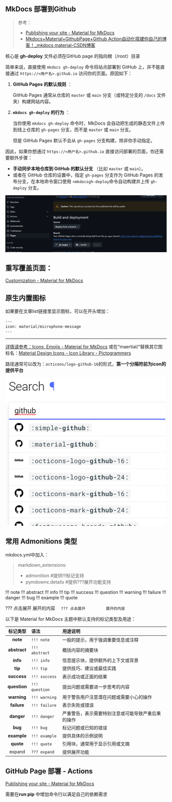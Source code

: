 ## MkDocs 部署到Github

> 参考：
>
> * [Publishing your site - Material for MkDocs](https://squidfunk.github.io/mkdocs-material/publishing-your-site/#with-github-actions-insiders)
> * [Mkdocs+Material+GithubPage+Github Action自动化搭建你自己的博客！_mkdocs material-CSDN博客](https://blog.csdn.net/leoalasiga/article/details/132711171)

核心是 **gh-deploy** 文件必须在GitHub page 的指向根（/root）目录

简单来说，直接使用 `mkdocs gh-deploy` 命令将站点部署到 GitHub 上，并不能直接通过 `https://<用户名>.github.io` 访问你的页面。原因如下：

1. **GitHub Pages 的默认规则** ：

   GitHub Pages 通常从仓库的 `master` 或 `main` 分支（或特定分支的 `/docs` 文件夹）构建网站内容。
2. **`mkdocs gh-deploy` 的行为** ：

   当你使用 `mkdocs gh-deploy` 命令时，MkDocs 会自动把生成的静态文件上传到线上仓库的 `gh-pages` 分支，而不是 `master` 或 `main` 分支。

   但是 GitHub Pages 默认不会从 `gh-pages` 分支构建，除非你手动指定。

因此，如果你想通过 `https://<用户名>.github.io` 直接访问部署的页面，你还需要额外步骤：

* **手动同步本地仓库到 GitHub 的默认分支** （比如 `master` 或 `main`）。
* 或者在 GitHub 仓库的设置中，指定 `gh-pages` 分支作为 GitHub Pages 的发布分支，在本地命令窗口使用 `<mkdocsgh-deploy`命令自动构建并上传 `gh-deploy` 分支。

![1733589240626](image/MkDocsNote/1733589240626.png)

## 重写覆盖页面：

[Customization - Material for MkDocs](https://squidfunk.github.io/mkdocs-material/customization/#overriding-blocks)

## 原生内置图标

如果要在文章list链接里显示图标，可以在开头增加：

```
---
icon: material/microphone-message
---
```

---

[详情请参考：Icons, Emojis - Material for MkDocs](https://squidfunk.github.io/mkdocs-material/reference/icons-emojis/?h=icon#search) 或在“maertial/“替换其它图标名：[Material Design Icons - Icon Library - Pictogrammers](https://pictogrammers.com/library/mdi/)

路径通常可以改为：`octicons/logo-github-16`的形式，**第一个分隔符前为icon的提供平台**

![1733756762076](image/MkDocsNote/1733756762076.png)

## **常用 Admonitions 类型**

mkdocs.yml中加入：

> markdown_extensions:
>
> - admonition #提供!!!标记支持
> - pymdownx.details #提供???展开功能支持

!!! note
!!! abstract
!!! info
!!! tip
!!! success
!!! question
!!! warning
!!! failure
!!! danger
!!! bug
!!! example
!!! quote

??? 点击展开
    展开的内容
    ``   ??? 点击展开         展开的内容   ``

以下是 Material for MkDocs 主题中默认支持的标记类型及用途：

|      标记类型      | 语法             | 用途说明                                           |
| :----------------: | :--------------- | :------------------------------------------------- |
|   **note**   | `!!! note`     | 一般的提示，用于强调重要信息或注释                 |
| **abstract** | `!!! abstract` | 概括内容的摘要块                                   |
|   **info**   | `!!! info`     | 信息提示块，提供额外的上下文或背景                 |
|   **tip**   | `!!! tip`      | 提供技巧、建议或最佳实践                           |
| **success** | `!!! success`  | 表示成功或正面的结果                               |
| **question** | `!!! question` | 提出问题或需要进一步思考的内容                     |
| **warning** | `!!! warning`  | 用于警告用户注意潜在问题或需要小心的操作           |
| **failure** | `!!! failure`  | 表示失败或错误                                     |
|  **danger**  | `!!! danger`   | 严重警告，表示需要特别注意或可能导致严重后果的操作 |
|   **bug**   | `!!! bug`      | 标记问题或已知的错误                               |
| **example** | `!!! example`  | 提供具体的示例说明                                 |
|  **quote**  | `!!! quote`    | 引用块，通常用于显示引用或文摘                     |
|       expand       | `??? expand`   | 提供展开功能                                       |

## GitHub Page 部署 - Actions

[Publishing your site - Material for MkDocs](https://squidfunk.github.io/mkdocs-material/publishing-your-site/#with-github-actions)

需要在**run**:**pip** 中增加命令行以满足自己的依赖需求
